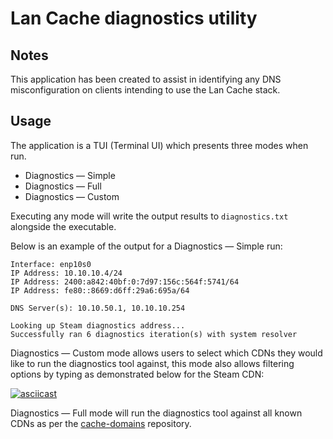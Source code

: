 # Lan Cache diagnostics utility

## Notes

This application has been created to assist in identifying any DNS misconfiguration on clients intending to use the Lan Cache stack.

## Usage

The application is a TUI (Terminal UI) which presents three modes when run.

* Diagnostics — Simple
* Diagnostics — Full
* Diagnostics — Custom

Executing any mode will write the output results to `diagnostics.txt` alongside the executable.

Below is an example of the output for a Diagnostics — Simple run:
```text
Interface: enp10s0
IP Address: 10.10.10.4/24
IP Address: 2400:a842:40bf:0:7d97:156c:564f:5741/64
IP Address: fe80::8669:d6ff:29a6:695a/64

DNS Server(s): 10.10.50.1, 10.10.10.254

Looking up Steam diagnostics address...
Successfully ran 6 diagnostics iteration(s) with system resolver
```

Diagnostics — Custom mode allows users to select which CDNs they would like to run the diagnostics tool against, this mode also allows filtering options by typing as demonstrated below for the Steam CDN:

[![asciicast](https://asciinema.org/a/728549.svg)](https://asciinema.org/a/728549)

Diagnostics — Full mode will run the diagnostics tool against all known CDNs as per the [cache-domains](https://github.com/uklans/cache-domains/) repository.
